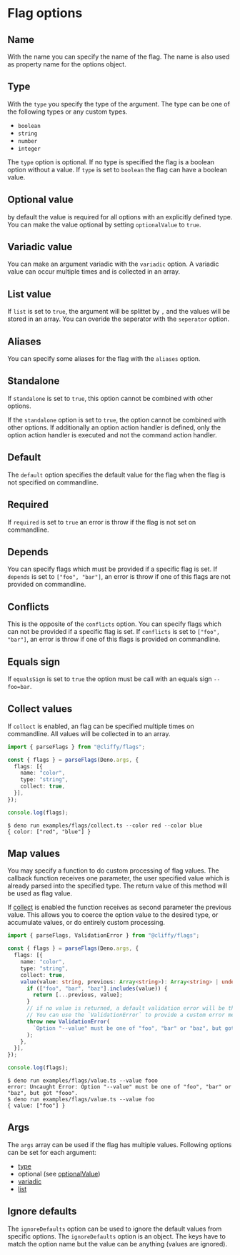 # Flag options

## Name

With the name you can specify the name of the flag. The name is also used as
property name for the options object.

## Type

With the `type` you specify the type of the argument. The type can be one of the
following types or any custom types.

- `boolean`
- `string`
- `number`
- `integer`

The `type` option is optional. If no type is specified the flag is a boolean
option without a value. If `type` is set to `boolean` the flag can have a
boolean value.

## Optional value

by default the value is required for all options with an explicitly defined
type. You can make the value optional by setting `optionalValue` to `true`.

## Variadic value

You can make an argument variadic with the `variadic` option. A variadic value
can occur multiple times and is collected in an array.

## List value

If `list` is set to `true`, the argument will be splittet by `,` and the values
will be stored in an array. You can overide the seperator with the `seperator`
option.

## Aliases

You can specify some aliases for the flag with the `aliases` option.

## Standalone

If `standalone` is set to `true`, this option cannot be combined with other
options.

If the `standalone` option is set to `true`, the option cannot be combined with
other options. If additionally an option action handler is defined, only the
option action handler is executed and not the command action handler.

## Default

The `default` option specifies the default value for the flag when the flag is
not specified on commandline.

## Required

If `required` is set to `true` an error is throw if the flag is not set on
commandline.

## Depends

You can specify flags which must be provided if a specific flag is set. If
`depends` is set to `["foo", "bar"]`, an error is throw if one of this flags are
not provided on commandline.

## Conflicts

This is the opposite of the `conflicts` option. You can specify flags which can
not be provided if a specific flag is set. If `conflicts` is set to
`["foo", "bar"]`, an error is throw if one of this flags is provided on
commandline.

## Equals sign

If `equalsSign` is set to `true` the option must be call with an equals sign
`--foo=bar`.

## Collect values

If `collect` is enabled, an flag can be specified multiple times on commandline.
All values will be collected in to an array.

```typescript
import { parseFlags } from "@cliffy/flags";

const { flags } = parseFlags(Deno.args, {
  flags: [{
    name: "color",
    type: "string",
    collect: true,
  }],
});

console.log(flags);
```

```console
$ deno run examples/flags/collect.ts --color red --color blue
{ color: ["red", "blue"] }
```

## Map values

You may specify a function to do custom processing of flag values. The callback
function receives one parameter, the user specified value which is already
parsed into the specified type. The return value of this method will be used as
flag value.

If [collect](#collect-values) is enabled the function receives as second
parameter the previous value. This allows you to coerce the option value to the
desired type, or accumulate values, or do entirely custom processing.

```typescript
import { parseFlags, ValidationError } from "@cliffy/flags";

const { flags } = parseFlags(Deno.args, {
  flags: [{
    name: "color",
    type: "string",
    collect: true,
    value(value: string, previous: Array<string>): Array<string> | undefined {
      if (["foo", "bar", "baz"].includes(value)) {
        return [...previous, value];
      }
      // if no value is returned, a default validation error will be thrown.
      // You can use the `ValidationError` to provide a custom error message.
      throw new ValidationError(
        `Option "--value" must be one of "foo", "bar" or "baz", but got "${value}".`,
      );
    },
  }],
});

console.log(flags);
```

```console
$ deno run examples/flags/value.ts --value fooo
error: Uncaught Error: Option "--value" must be one of "foo", "bar" or "baz", but got "fooo".
$ deno run examples/flags/value.ts --value foo
{ value: ["foo"] }
```

## Args

The `args` array can be used if the flag has multiple values. Following options
can be set for each argument:

- [type](#type)
- optional (see [optionalValue](#optional-value))
- [variadic](#variadic-value)
- [list](#list-value)

## Ignore defaults

The `ignoreDefaults` option can be used to ignore the default values from
specific options. The `ignoreDefaults` option is an object. The keys have to
match the option name but the value can be anything (values are ignored).
